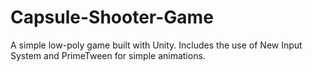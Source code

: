 # Capsule-Shooter-Game
A simple low-poly game built with Unity. Includes the use of New Input System and PrimeTween for simple animations.
